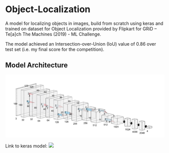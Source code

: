 # Object-Localization
A model for localizing objects in images, build from scratch using keras and trained on dataset for Object Localization provided by Flipkart for GRiD – Te[a]ch The Machines (2019) - ML Challenge.

The model achieved an Intersection-over-Union (IoU) value of 0.86 over test set (i.e. my final score for the competition).
## Model Architecture
![Architcture](source/architecture.png)

Link to keras model: [<img src="https://aem.dropbox.com/cms/content/dam/dropbox/www/en-us/branding/app-dropbox-android@2x.png" width="30">](https://www.dropbox.com/s/6uw517gff1cpdc0/model.h5?dl=0)
